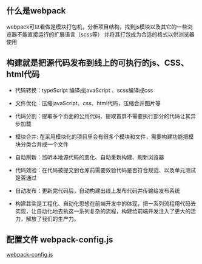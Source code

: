 ## 什么是webpack
webpack可以看做是模块打包机，分析项目结构，找到js模块以及其它的一些浏览器不能直接运行的扩展语言（scss等） 并将其打包成为合适的格式以供浏览器使用

## 构建就是把源代码发布到线上的可执行的js、CSS、html代码
 - 代码转换：typeScript 编译成javaScript 、scss编译成css
 - 文件优化：压缩javaScript、css、html代码，压缩合并图片等
 - 代码分割：提取多个页面的公用代码、提取首屏不需要执行部分的代码让其异步加载
 - 模块合并:  在采用模块化的项目里会有很多个模块和文件，需要构建功能把模块分类合并成一个文件
 - 自动刷新：监听本地源代码的变化、自动重新构建、刷新浏览器
 - 代码效验：在代码被提交到仓库前需要效验代码是否符合规范、以及单元测试是否通过
 - 自动发布：更新完代码后，自动构建出线上发布代码并传输给发布系统

 - 构建其实是工程化、自动化思想在前端开发中的体现，把一系列流程用代码去实现，让自动化地去执这一系列复杂的流程，构建给前端开发注入了更大的活力，解放了我们的生产力。

## 配置文件 webpack-config.js
 [webpack-config.js](./static/webpack.config)